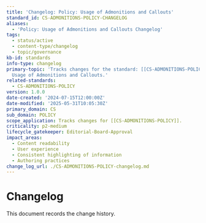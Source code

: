 ```yaml
---
title: 'Changelog: Policy: Usage of Admonitions and Callouts'
standard_id: CS-ADMONITIONS-POLICY-CHANGELOG
aliases:
  - 'Policy: Usage of Admonitions and Callouts Changelog'
tags:
  - status/active
  - content-type/changelog
  - topic/governance
kb-id: standards
info-type: changelog
primary-topic: 'Tracks changes for the standard: [[CS-ADMONITIONS-POLICY]] - Policy:
  Usage of Admonitions and Callouts.'
related-standards:
  - CS-ADMONITIONS-POLICY
version: 1.0.0
date-created: '2024-07-15T12:00:00Z'
date-modified: '2025-05-31T10:05:30Z'
primary_domain: CS
sub_domain: POLICY
scope_application: Tracks changes for [[CS-ADMONITIONS-POLICY]].
criticality: p2-medium
lifecycle_gatekeeper: Editorial-Board-Approval
impact_areas:
  - Content readability
  - User experience
  - Consistent highlighting of information
  - Authoring practices
change_log_url: ./CS-ADMONITIONS-POLICY-changelog.md
---
```


# Changelog

This document records the change history.
